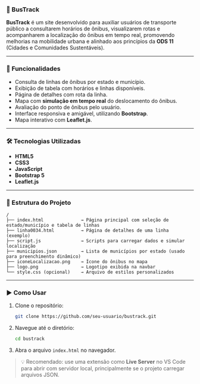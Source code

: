 ### 🚌 BusTrack

**BusTrack** é um site desenvolvido para auxiliar usuários de transporte público a consultarem horários de ônibus, visualizarem rotas e acompanharem a localização do ônibus em tempo real, promovendo melhorias na mobilidade urbana e alinhado aos princípios da **ODS 11** (Cidades e Comunidades Sustentáveis).

---

### 📌 Funcionalidades

* Consulta de linhas de ônibus por estado e município.
* Exibição de tabela com horários e linhas disponíveis.
* Página de detalhes com rota da linha.
* Mapa com **simulação em tempo real** do deslocamento do ônibus.
* Avaliação do ponto de ônibus pelo usuário.
* Interface responsiva e amigável, utilizando **Bootstrap**.
* Mapa interativo com **Leaflet.js**.

---

### 🛠️ Tecnologias Utilizadas

* **HTML5**
* **CSS3**
* **JavaScript**
* **Bootstrap 5**
* **Leaflet.js**

---

### 📂 Estrutura do Projeto

```
/
├── index.html              → Página principal com seleção de estado/município e tabela de linhas
├── linha0034.html          → Página de detalhes de uma linha (exemplo)
├── script.js               → Scripts para carregar dados e simular localização
├── municipios.json         → Lista de municípios por estado (usado para preenchimento dinâmico)
├── iconeLocalizacao.png    → Ícone do ônibus no mapa
├── logo.png                → Logotipo exibida na navbar
└── style.css (opcional)    → Arquivo de estilos personalizados
```

---

### ▶️ Como Usar

1. Clone o repositório:

   ```bash
   git clone https://github.com/seu-usuario/bustrack.git
   ```

2. Navegue até o diretório:

   ```bash
   cd bustrack
   ```

3. Abra o arquivo `index.html` no navegador.

> 💡 Recomendado: use uma extensão como **Live Server** no VS Code para abrir com servidor local, principalmente se o projeto carregar arquivos JSON.
